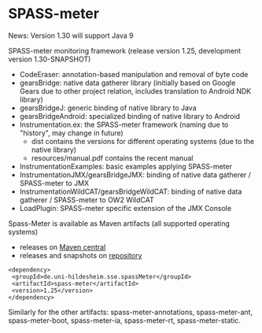 SPASS-meter
==========

News: Version 1.30 will support Java 9

SPASS-meter monitoring framework (release version 1.25, development version 1.30-SNAPSHOT)

* CodeEraser: annotation-based manipulation and removal of byte code
* gearsBridge: native data gatherer library (initially based on Google Gears due to other project relation, includes translation to Android NDK library)
* gearsBridgeJ: generic binding of native library to Java
* gearsBridgeAndroid: specialized binding of native library to Android
* Instrumentation.ex: the SPASS-meter framework (naming due to "history", may change in future)
  * dist contains the versions for different operating systems (due to the native library)
  * resources/manual.pdf contains the recent manual
* InstrumentationExamples: basic examples applying SPASS-meter
* InstrumentationJMX/gearsBridgeJMX: binding of native data gatherer / SPASS-meter to JMX
* InstrumentationWildCAT/gearsBridgeWildCAT: binding of native data gatherer / SPASS-meter to OW2 WildCAT
* LoadPlugin: SPASS-meter specific extension of the JMX Console

Spass-Meter is available as Maven artifacts (all supported operating systems)
* releases on [Maven central](https://repo1.maven.org/maven2/de/uni-hildesheim/sse/spassMeter/) 
* releases and snapshots on [repository](https://projects.sse.uni-hildesheim.de/qm/maven/)

```
<dependency>
 <groupId>de.uni-hildesheim.sse.spassMeter</groupId>
 <artifactId>spass-meter</artifactId>
 <version>1.25</version>
</dependency>
```
Similarly for the other artifacts: spass-meter-annotations, spass-meter-ant, spass-meter-boot, spass-meter-ia, spass-meter-rt, spass-meter-static.